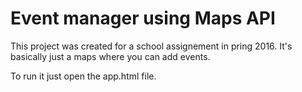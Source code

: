 # Event manager using Maps API

This project was created for a school assignement in pring 2016.
It's basically just a maps where you can add events.

To run it just open the app.html file.
